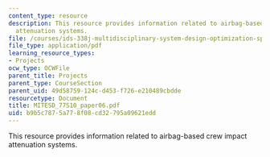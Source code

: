 ```yaml
---
content_type: resource
description: This resource provides information related to airbag-based crew impact
  attenuation systems.
file: /courses/ids-338j-multidisciplinary-system-design-optimization-spring-2010/b9b5c7875a778f08cd32795a09621edd_MITESD_77S10_paper06.pdf
file_type: application/pdf
learning_resource_types:
- Projects
ocw_type: OCWFile
parent_title: Projects
parent_type: CourseSection
parent_uid: 49d58759-124c-d453-f726-e210489cbdde
resourcetype: Document
title: MITESD_77S10_paper06.pdf
uid: b9b5c787-5a77-8f08-cd32-795a09621edd
---
```

This resource provides information related to airbag-based crew impact attenuation systems.

